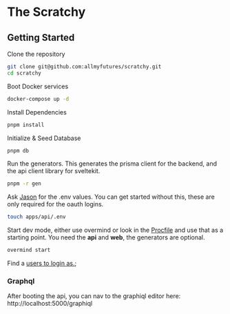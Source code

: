 # The Scratchy

## Getting Started

Clone the repository

```bash
git clone git@github.com:allmyfutures/scratchy.git
cd scratchy
```

Boot Docker services

```bash
docker-compose up -d
```

Install Dependencies

```bash
pnpm install
```

Initialize & Seed Database

```bash
pnpm db
```

Run the generators. This generates the prisma client for the backend, and the api client library for sveltekit.

```bash
pnpm -r gen
```

Ask [Jason](@jasonraimondi) for the .env values. You can get started without this, these are only required for the oauth logins.

```bash
touch apps/api/.env
```

Start dev mode, either use overmind or look in the [Procfile](./Procfile) and use that as a starting point. You need the **api** and **web**, the generators are optional.

```bash
overmind start
```

Find a [users to login as.](libs/prisma/prisma/seed.ts);

### Graphql

After booting the api, you can nav to the graphiql editor here: http://localhost:5000/graphiql
